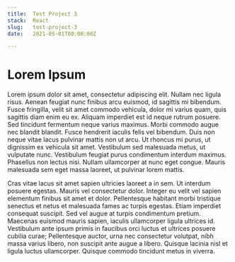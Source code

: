```yaml
---
title:  Test Project 3
stack:  React
slug:   test-project-3
date:   2021-05-01T00:00:00Z

---
```


# Lorem Ipsum

Lorem ipsum dolor sit amet, consectetur adipiscing elit. Nullam nec ligula risus. Aenean feugiat nunc finibus arcu euismod, id sagittis mi bibendum. Fusce fringilla, velit sit amet commodo vehicula, dolor mi varius quam, quis sagittis diam enim eu ex. Aliquam imperdiet est id neque rutrum posuere. Sed tincidunt fermentum neque varius maximus. Morbi commodo augue nec blandit blandit. Fusce hendrerit iaculis felis vel bibendum. Duis non neque vitae lacus pulvinar mattis non ut arcu. Ut rhoncus mi purus, ut dignissim ex vehicula sit amet. Vestibulum sed malesuada metus, ut vulputate nunc. Vestibulum feugiat purus condimentum interdum maximus. Phasellus non lectus nisi. Nullam ullamcorper at nunc eget congue. Mauris malesuada sem eget massa laoreet, ut pulvinar lorem mattis.

Cras vitae lacus sit amet sapien ultricies laoreet a in sem. Ut interdum posuere egestas. Mauris vel consectetur dolor. Integer eu velit vel sapien elementum finibus sit amet et dolor. Pellentesque habitant morbi tristique senectus et netus et malesuada fames ac turpis egestas. Etiam imperdiet consequat suscipit. Sed vel augue at turpis condimentum pretium. Maecenas euismod mauris sapien, iaculis ullamcorper ligula ultrices id. Vestibulum ante ipsum primis in faucibus orci luctus et ultrices posuere cubilia curae; Pellentesque auctor, urna nec consectetur volutpat, nibh massa varius libero, non suscipit ante augue a libero. Quisque lacinia nisl et ligula luctus ullamcorper. Quisque commodo tincidunt metus in viverra.